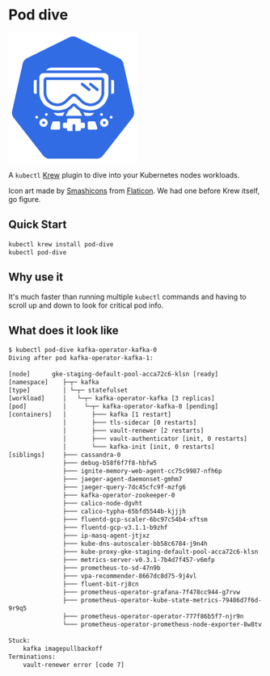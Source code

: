 # Pod dive

![dive into kubernetes nodes workloads](logo-256.png)

A `kubectl` [Krew](https://krew.dev) plugin to dive into your Kubernetes nodes workloads.

Icon art made by [Smashicons](https://www.flaticon.com/authors/smashicons) from [Flaticon](https://www.flaticon.com/). We had one before Krew itself, go figure.

## Quick Start

```
kubectl krew install pod-dive
kubectl pod-dive
```

## Why use it

It's much faster than running multiple `kubectl` commands and having to scroll up and down to look for critical pod info.

## What does it look like

```
$ kubectl pod-dive kafka-operator-kafka-0
Diving after pod kafka-operator-kafka-1:

[node]      gke-staging-default-pool-acca72c6-klsn [ready]
[namespace]    ├─┬─ kafka
[type]         │ └─┬─ statefulset
[workload]     │   └─┬─ kafka-operator-kafka [3 replicas]
[pod]          │     └─┬─ kafka-operator-kafka-0 [pending]
[containers]   │       ├─── kafka [1 restart]
               │       ├─── tls-sidecar [0 restarts]
               │       ├─── vault-renewer [2 restarts]
               │       ├─── vault-authenticator [init, 0 restarts]
               │       └─── kafka-init [init, 0 restarts]
[siblings]     ├─── cassandra-0
               ├─── debug-b58f6f7f8-hbfw5
               ├─── ignite-memory-web-agent-cc75c9987-nfh6p
               ├─── jaeger-agent-daemonset-gmhm7
               ├─── jaeger-query-7dc45cfc9f-mzfg6
               ├─── kafka-operator-zookeeper-0
               ├─── calico-node-dgvht
               ├─── calico-typha-65bfd5544b-kjjjh
               ├─── fluentd-gcp-scaler-6bc97c54b4-xftsm
               ├─── fluentd-gcp-v3.1.1-b9zhf
               ├─── ip-masq-agent-jtjxz
               ├─── kube-dns-autoscaler-bb58c6784-j9n4h
               ├─── kube-proxy-gke-staging-default-pool-acca72c6-klsn
               ├─── metrics-server-v0.3.1-7b4d7f457-v6mfp
               ├─── prometheus-to-sd-47n9b
               ├─── vpa-recommender-8667dc8d75-9j4vl
               ├─── fluent-bit-rj8cn
               ├─── prometheus-operator-grafana-7f478cc944-g7rvw
               ├─── prometheus-operator-kube-state-metrics-79486d7f6d-9r9q5
               ├─── prometheus-operator-operator-777f86b5f7-njr9n
               └─── prometheus-operator-prometheus-node-exporter-8w8tv

Stuck:
    kafka imagepullbackoff
Terminations:
    vault-renewer error [code 7]
```
